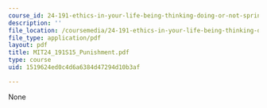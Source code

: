 ```yaml
---
course_id: 24-191-ethics-in-your-life-being-thinking-doing-or-not-spring-2015
description: ''
file_location: /coursemedia/24-191-ethics-in-your-life-being-thinking-doing-or-not-spring-2015/1519624ed0c4d6a6384d47294d10b3af_MIT24_191S15_Punishment.pdf
file_type: application/pdf
layout: pdf
title: MIT24_191S15_Punishment.pdf
type: course
uid: 1519624ed0c4d6a6384d47294d10b3af

---
```

None